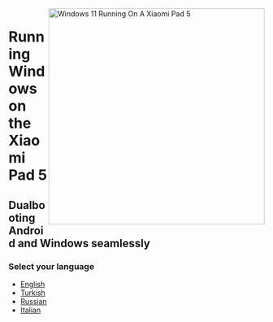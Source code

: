 <img align="right" src="https://raw.githubusercontent.com/erdilS/Port-Windows-11-Xiaomi-Pad-5/main/nabu.png" width="425" alt="Windows 11 Running On A Xiaomi Pad 5">

# Running Windows on the Xiaomi Pad 5

## Dualbooting Android and Windows seamlessly

### Select your language

- [English](English/dualboot-en.md)
- [Turkish](Turkish/dualboot-tr.md)
- [Russian](Russian/dualboot-ru.md)
- [Italian](Italian/dualboot-it.md)